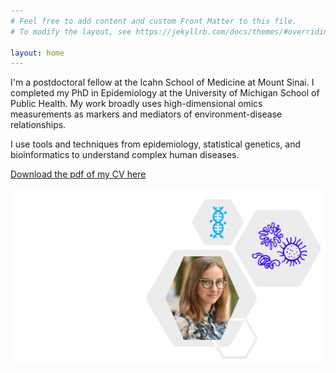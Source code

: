 ```yaml
---
# Feel free to add content and custom Front Matter to this file.
# To modify the layout, see https://jekyllrb.com/docs/themes/#overriding-theme-defaults

layout: home
---
```


I'm a postdoctoral fellow at the Icahn School of Medicine at Mount Sinai. I completed my PhD in Epidemiology at the University of Michigan School of Public Health. My work broadly uses high-dimensional omics measurements as markers and mediators of environment-disease relationships.

I use tools and techniques from epidemiology, statistical genetics, and bioinformatics to understand complex human diseases. 

[Download the pdf of my CV here](https://freidablostein.com/Research/CV.pdf)

<img align="right" src="./assets/images/aboutimg.png">
